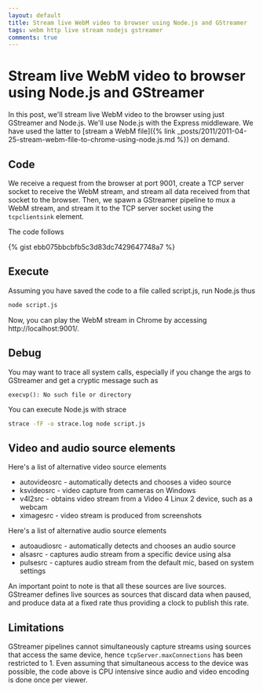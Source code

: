 ```yaml
---
layout: default
title: Stream live WebM video to browser using Node.js and GStreamer
tags: webm http live stream nodejs gstreamer
comments: true
---
```

# Stream live WebM video to browser using Node.js and GStreamer

In this post, we'll stream live WebM video to the browser using just GStreamer and Node.js. We'll use Node.js with the Express middleware. We have used the latter to [stream a WebM file]({% link _posts/2011/2011-04-25-stream-webm-file-to-chrome-using-node.js.md %}) on demand.

## Code

We receive a request from the browser at port 9001, create a TCP server socket to receive the WebM stream, and stream all data received from that socket to the browser. Then, we spawn a GStreamer pipeline to mux a WebM stream, and stream it to the TCP server socket using the `tcpclientsink` element.

The code follows

{% gist ebb075bbcbfb5c3d83dc7429647748a7 %}

## Execute

Assuming you have saved the code to a file called script.js, run Node.js thus

```bash
node script.js
```

Now, you can play the WebM stream in Chrome by accessing http://localhost:9001/.

## Debug

You may want to trace all system calls, especially if you change the args to GStreamer and get a cryptic message such as

```text
execvp(): No such file or directory
```

You can execute Node.js with strace

```bash
strace -fF -o strace.log node script.js
```

## Video and audio source elements

Here's a list of alternative video source elements

* autovideosrc - automatically detects and chooses a video source
* ksvideosrc - video capture from cameras on Windows
* v4l2src - obtains video stream from a Video 4 Linux 2 device, such as a webcam
* ximagesrc - video stream is produced from screenshots

Here's a list of alternative audio source elements

* autoaudiosrc - automatically detects and chooses an audio source
* alsasrc - captures audio stream from a specific device using alsa
* pulsesrc - captures audio stream from the default mic, based on system settings

An important point to note is that all these sources are live sources. GStreamer defines live sources as sources that discard data when paused, and produce data at a fixed rate thus providing a clock to publish this rate.

## Limitations

GStreamer pipelines cannot simultaneously capture streams using sources that access the same device, hence `tcpServer.maxConnections` has been restricted to 1. Even assuming that simultaneous access to the device was possible, the code above is CPU intensive since audio and video encoding is done once per viewer.
